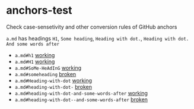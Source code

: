 # anchors-test
Check case-sensetivity and other conversion rules of GitHub anchors

`a.md` has headings `H1`, `Some heading`, `Heading with dot.`, `Heading with dot. And some words after`

- `a.md#h1` [working](a.md#h1)
- `a.md#H1` [working](a.md#H1)
- `a.md#SoMe-HeAdInG` [working](a.md#SoMe-HeAdInG)
- `a.md#someheading` [broken](a.md#someheading)
- `a.md#Heading-with-dot` [working](a.md#Heading-with-dot)
- `a.md#heading-with-dot-` [broken](a.md#heading-with-dot-)
- `a.md#heading-with-dot-and-some-words-after` [working](a.md#heading-with-dot-and-some-words-after)
- `a.md#heading-with-dot--and-some-words-after` [broken](a.md#heading-with-dot--and-some-words-after)
